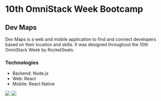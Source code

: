 # 10th OmniStack Week Bootcamp

## Dev Maps

Dev Maps is a web and mobile application to find and connect developers based on their location and skills. It was designed throughout the 10th OmniStack Week by RocketSeats. 

### Technologies
- Backend: Node.js
- Web: React
- Mobile: React Native


![](https://scontent-dub4-1.xx.fbcdn.net/v/t1.15752-9/s2048x2048/83343238_481387552574657_8270420863770165248_n.png?_nc_cat=109&_nc_ohc=vkYcAAu7cswAX9boYO4&_nc_ht=scontent-dub4-1.xx&oh=1aea02e74854a3d0d0a2e47800e46b2f&oe=5ED6D32C) ![](https://scontent-dub4-1.xx.fbcdn.net/v/t1.15752-9/82372489_221607285518521_2416891003559477248_n.jpg?_nc_cat=105&_nc_ohc=nd_upX9ZoGQAX9o7XgI&_nc_ht=scontent-dub4-1.xx&oh=cb6c49246f1936658a5bdb6b0c42ca67&oe=5E99393F)

